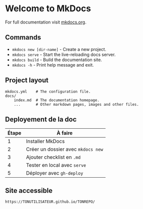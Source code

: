 # Welcome to MkDocs

For full documentation visit [mkdocs.org](https://www.mkdocs.org).

## Commands

* `mkdocs new [dir-name]` - Create a new project.
* `mkdocs serve` - Start the live-reloading docs server.
* `mkdocs build` - Build the documentation site.
* `mkdocs -h` - Print help message and exit.

## Project layout

    mkdocs.yml    # The configuration file.
    docs/
        index.md  # The documentation homepage.
        ...       # Other markdown pages, images and other files.


## Deployement de la doc

| Étape | À faire                            |
| ----- | ---------------------------------- |
| 1     | Installer MkDocs                   |
| 2     | Créer un dossier avec `mkdocs new` |
| 3     | Ajouter checklist en `.md`         |
| 4     | Tester en local avec `serve`       |
| 5     | Déployer avec `gh-deploy`          |


## Site accessible 

```
https://TONUTILISATEUR.github.io/TONREPO/
```
